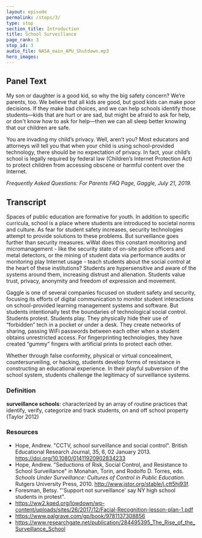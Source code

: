 ```yaml
---
layout: episode
permalink: /stops/3/
type: stop
section_title: Introduction
title: School Surveillance
page_rank: 3
stop_id: 3
audio_file: NASA_main_APU_Shutdown.mp3
hero_images:
---
```


## Panel Text

My son or daughter is a good kid, so why the big safety concern?
We’re parents, too. We believe that all kids are good, but good kids can make poor decisions. If they make bad choices, and we can help schools identify those students—kids that are hurt or are sad, but might be afraid to ask for help, or don't know how to ask for help—then we can all sleep better knowing that our children are safe.

You are invading my child’s privacy. Well, aren’t you?
Most educators and attorneys will tell you that when your child is using school-provided technology, there should be no expectation of privacy. In fact, your child’s school is legally required by federal law (Children’s Internet Protection Act) to protect children from accessing obscene or harmful content over the Internet.


*Frequently Asked Questions: For Parents FAQ Page, Gaggle, July 21, 2019.*

## Transcript

Spaces of public education are formative for youth. In addition to specific curricula, school is a place where students are introduced to societal norms and culture. As fear for student safety increases, security technologies attempt to provide solutions to these problems. But surveillance goes further than security measures. wWat does this constant monitoring and micromanagement - like the security state of on-site police officers and metal detectors, or the mining of student data via performance audits or monitoring play Internet usage  - teach students about the social control at the heart of these institutions? Students are hypersensitive and aware of the systems around them, increasing distrust and alienation. Students value trust, privacy, anonymity and freedom of expression and movement.

Gaggle is one of several companies focused on student safety and security, focusing its efforts of digital communication to monitor student interactions on school-provided learning management systems and software. But students intentionally test the boundaries of technological social control. Students protest. Students play. They physically hide their use of “forbidden” tech in a pocket or under a desk. They create networks of sharing, passing WiFi passwords between each other when a student obtains unrestricted access. For fingerprinting technologies, they have created “gummy” fingers with artificial prints to protect each other.  

Whether through false conformity, physical or virtual concealment, countersurveiling, or hacking, students develop forms of resistance in constructing an educational experience. In their playful subversion of the school system, students challenge the legitimacy of surveillance systems.

### Definition
**surveillance schools**: characterized by an array of routine practices that identify, verify, categorize and track students, on and off school property (Taylor 2012)


### Resources
- Hope, Andrew. "CCTV, school surveillance and social control". British Educational Research Journal, 35, 6, 02 January 2013. https://doi.org/10.1080/01411920902834233
- Hope, Andrew. "Seductions of Risk, Social Control, and Resistance to School Surveillance" in Monahan, Torin, and Rodolfo D. Torres, eds. *Schools Under Surveillance: Cultures of Control in Public Education.* Rutgers University Press, 2010. http://www.jstor.org/stable/j.ctt5hj93f.
- Foresman, Betsy. "'Support not surveillance' say NY high school students in protest".
- https://ww2.kqed.org/lowdown/wp-content/uploads/sites/26/2017/12/Facial-Recognition-lesson-plan-1.pdf
- https://www.palgrave.com/gp/book/9781137308856
- https://www.researchgate.net/publication/284495395_The_Rise_of_the_Surveillance_School
